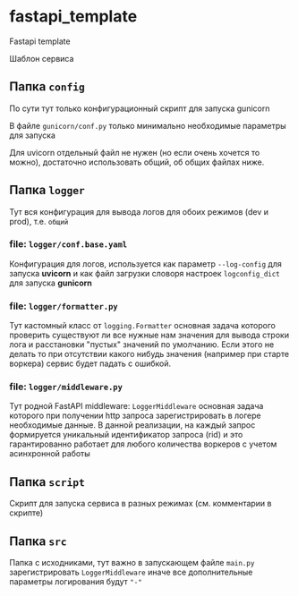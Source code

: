 # fastapi_template
Fastapi template

Шаблон сервиса

## Папка `config`

По сути тут только конфигурационный скрипт для запуска gunicorn

В файле `gunicorn/conf.py` только минимально необходимые параметры для запуска

Для uvicorn отдельный файл не нужен (но если очень хочется то можно), достаточно использовать общий,
об общих файлах ниже.

## Папка `logger`

Тут вся конфигурация для вывода логов для обоих режимов (dev и prod), т.е. `общий`

### file: `logger/conf.base.yaml`

Конфигурация для логов, используется как параметр `--log-config` для запуска **uvicorn** 
и как файл загрузки словоря настроек `logconfig_dict` для запуска **gunicorn** 

### file: `logger/formatter.py`

Тут кастомный класс от `logging.Formatter` основная задача которого проверить существуют ли все нужные нам значения 
для вывода строки лога и расстановки "пустых" значений по умолчанию. 
Если этого не делать то при отсутствии какого нибудь значения (например при старте воркера) сервис будет падать с ошибкой.

### file: `logger/middleware.py`

Тут родной FastAPI middleware: `LoggerMiddleware` основная задача которого при получении http запроса зарегистрировать в логере необходимые данные.
В данной реализации, на каждый запрос формируется уникальный идентификатор запроса (rid) 
и это гарантированно работает для любого количества воркеров с учетом асинхронной работы

## Папка `script`

Скрипт для запуска сервиса в разных режимах (см. комментарии в скрипте)

## Папка `src`

Папка с исходниками, тут важно в запускающем файле `main.py` зарегистрировать `LoggerMiddleware` 
иначе все дополнительные параметры логирования будут `"-"`
